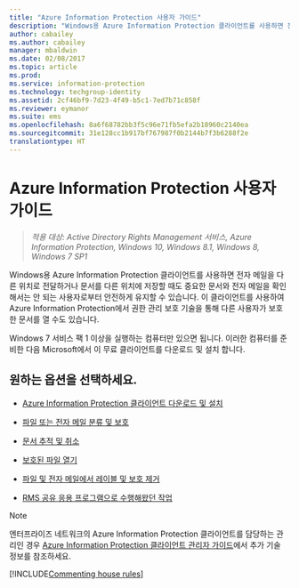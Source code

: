```yaml
---
title: "Azure Information Protection 사용자 가이드"
description: "Windows용 Azure Information Protection 클라이언트를 사용하면 전자 메일을 다른 위치로 전달하거나 문서를 다른 위치에 저장할 때도 중요한 문서와 전자 메일을 확인해서는 안 되는 사용자로부터 안전하게 유지할 수 있습니다."
author: cabailey
ms.author: cabailey
manager: mbaldwin
ms.date: 02/08/2017
ms.topic: article
ms.prod: 
ms.service: information-protection
ms.technology: techgroup-identity
ms.assetid: 2cf46bf9-7d23-4f49-b5c1-7ed7b71c858f
ms.reviewer: eymanor
ms.suite: ems
ms.openlocfilehash: 8a6f68782bb3f5c96e71fb5efa2b18960c2140ea
ms.sourcegitcommit: 31e128cc1b917bf767987f0b2144b7f3b6288f2e
translationtype: HT
---
```

# <a name="azure-information-protection-user-guide"></a>Azure Information Protection 사용자 가이드

>*적용 대상: Active Directory Rights Management 서비스, Azure Information Protection, Windows 10, Windows 8.1, Windows 8, Windows 7 SP1*

Windows용 Azure Information Protection 클라이언트를 사용하면 전자 메일을 다른 위치로 전달하거나 문서를 다른 위치에 저장할 때도 중요한 문서와 전자 메일을 확인해서는 안 되는 사용자로부터 안전하게 유지할 수 있습니다. 이 클라이언트를 사용하여 Azure Information Protection에서 권한 관리 보호 기술을 통해 다른 사용자가 보호한 문서를 열 수도 있습니다.

Windows 7 서비스 팩 1 이상을 실행하는 컴퓨터만 있으면 됩니다. 이러한 컴퓨터를 준비한 다음 Microsoft에서 이 무료 클라이언트를 다운로드 및 설치 합니다.


## <a name="what-do-you-want-to-do"></a>원하는 옵션을 선택하세요.

- [Azure Information Protection 클라이언트 다운로드 및 설치](install-client-app.md)

- [파일 또는 전자 메일 분류 및 보호](client-classify-protect.md)

- [문서 추적 및 취소](client-track-revoke.md)

- [보호된 파일 열기](client-view-use-files.md)

- [파일 및 전자 메일에서 레이블 및 보호 제거](client-remove-label-protection.md)

- [RMS 공유 응용 프로그램으로 수행해왔던 작업](upgrade-client-app.md)


> [!NOTE]
> 엔터프라이즈 네트워크의 Azure Information Protection 클라이언트를 담당하는 관리인 경우 [Azure Information Protection 클라이언트 관리자 가이드](client-admin-guide.md)에서 추가 기술 정보를 참조하세요. 


[!INCLUDE[Commenting house rules](../includes/houserules.md)]